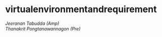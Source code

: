 # virtualenvironmentandrequirement

_Jeeranan Tabudda (Amp)_  
_Thanakrit Pongtanawannagon (Pre)_  
